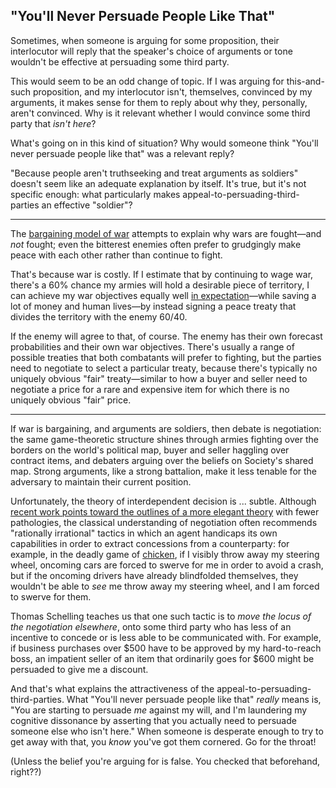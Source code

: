## "You'll Never Persuade People Like That"

Sometimes, when someone is arguing for some proposition, their interlocutor will reply that the speaker's choice of arguments or tone wouldn't be effective at persuading some third party.

This would seem to be an odd change of topic. If I was arguing for this-and-such proposition, and my interlocutor isn't, themselves, convinced by my arguments, it makes sense for them to reply about why they, personally, aren't convinced. Why is it relevant whether I would convince some third party that _isn't here_?

What's going on in this kind of situation? Why would someone think "You'll never persuade people like that" was a relevant reply?

"Because people aren't truthseeking and treat arguments as soldiers" doesn't seem like an adequate explanation by itself. It's true, but it's not specific enough: what particularly makes appeal-to-persuading-third-parties an effective "soldier"?

------

The [bargaining model of war](https://en.wikipedia.org/wiki/Bargaining_model_of_war) attempts to explain why wars are fought—and _not_ fought; even the bitterest enemies often prefer to grudgingly make peace with each other rather than continue to fight.

That's because war is costly. If I estimate that by continuing to wage war, there's a 60% chance my armies will hold a desirable piece of territory, I can achieve my war objectives equally well [in expectation](https://en.wikipedia.org/wiki/Expected_value)—while saving a lot of money and human lives—by instead signing a peace treaty that divides the territory with the enemy 60/40.

If the enemy will agree to that, of course. The enemy has their own forecast probabilities and their own war objectives. There's usually a range of possible treaties that both combatants will prefer to fighting, but the parties need to negotiate to select a particular treaty, because there's typically no uniquely obvious "fair" treaty—similar to how a buyer and seller need to negotiate a price for a rare and expensive item for which there is no uniquely obvious "fair" price.

-----

If war is bargaining, and arguments are soldiers, then debate is negotiation: the same game-theoretic structure shines through armies fighting over the borders on the world's political map, buyer and seller haggling over contract items, and debaters arguing over the beliefs on Society's shared map. Strong arguments, like a strong battalion, make it less tenable for the adversary to maintain their current position.

Unfortunately, the theory of interdependent decision is ... subtle. Although [recent work points toward the outlines of a more elegant theory](https://arbital.com/p/logical_dt/) with fewer pathologies, the classical understanding of negotiation often recommends "rationally irrational" tactics in which an agent handicaps its own capabilities in order to extract concessions from a counterparty: for example, in the deadly game of [chicken](https://en.wikipedia.org/wiki/Chicken_(game)), if I visibly throw away my steering wheel, oncoming cars are forced to swerve for me in order to avoid a crash, but if the oncoming drivers have already blindfolded themselves, they wouldn't be able to _see_ me throw away my steering wheel, and I am forced to swerve for them.

Thomas Schelling teaches us that one such tactic is to _move the locus of the negotiation elsewhere_, onto some third party who has less of an incentive to concede or is less able to be communicated with. For example, if business purchases over $500 have to be approved by my hard-to-reach boss, an impatient seller of an item that ordinarily goes for $600 might be persuaded to give me a discount.

And that's what explains the attractiveness of the appeal-to-persuading-third-parties. What "You'll never persuade people like that" _really_ means is, "You are starting to persuade _me_ against my will, and I'm laundering my cognitive dissonance by asserting that you actually need to persuade someone else who isn't here." When someone is desperate enough to try to get away with that, you _know_ you've got them cornered. Go for the throat!

(Unless the belief you're arguing for is false. You checked that beforehand, right??)
